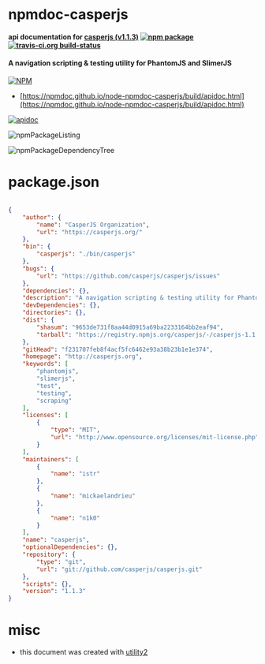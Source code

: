 # npmdoc-casperjs

#### api documentation for  [casperjs (v1.1.3)](http://casperjs.org)  [![npm package](https://img.shields.io/npm/v/npmdoc-casperjs.svg?style=flat-square)](https://www.npmjs.org/package/npmdoc-casperjs) [![travis-ci.org build-status](https://api.travis-ci.org/npmdoc/node-npmdoc-casperjs.svg)](https://travis-ci.org/npmdoc/node-npmdoc-casperjs)

#### A navigation scripting & testing utility for PhantomJS and SlimerJS

[![NPM](https://nodei.co/npm/casperjs.png?downloads=true&downloadRank=true&stars=true)](https://www.npmjs.com/package/casperjs)

- [https://npmdoc.github.io/node-npmdoc-casperjs/build/apidoc.html](https://npmdoc.github.io/node-npmdoc-casperjs/build/apidoc.html)

[![apidoc](https://npmdoc.github.io/node-npmdoc-casperjs/build/screenCapture.buildCi.browser.%252Ftmp%252Fbuild%252Fapidoc.html.png)](https://npmdoc.github.io/node-npmdoc-casperjs/build/apidoc.html)

![npmPackageListing](https://npmdoc.github.io/node-npmdoc-casperjs/build/screenCapture.npmPackageListing.svg)

![npmPackageDependencyTree](https://npmdoc.github.io/node-npmdoc-casperjs/build/screenCapture.npmPackageDependencyTree.svg)



# package.json

```json

{
    "author": {
        "name": "CasperJS Organization",
        "url": "https://casperjs.org/"
    },
    "bin": {
        "casperjs": "./bin/casperjs"
    },
    "bugs": {
        "url": "https://github.com/casperjs/casperjs/issues"
    },
    "dependencies": {},
    "description": "A navigation scripting & testing utility for PhantomJS and SlimerJS",
    "devDependencies": {},
    "directories": {},
    "dist": {
        "shasum": "9653de731f8aa44d0915a69ba2233164bb2eaf94",
        "tarball": "https://registry.npmjs.org/casperjs/-/casperjs-1.1.3.tgz"
    },
    "gitHead": "f231707feb8f4acf5fc6462e93a38b23b1e1e374",
    "homepage": "http://casperjs.org",
    "keywords": [
        "phantomjs",
        "slimerjs",
        "test",
        "testing",
        "scraping"
    ],
    "licenses": [
        {
            "type": "MIT",
            "url": "http://www.opensource.org/licenses/mit-license.php"
        }
    ],
    "maintainers": [
        {
            "name": "istr"
        },
        {
            "name": "mickaelandrieu"
        },
        {
            "name": "n1k0"
        }
    ],
    "name": "casperjs",
    "optionalDependencies": {},
    "repository": {
        "type": "git",
        "url": "git://github.com/casperjs/casperjs.git"
    },
    "scripts": {},
    "version": "1.1.3"
}
```



# misc
- this document was created with [utility2](https://github.com/kaizhu256/node-utility2)
